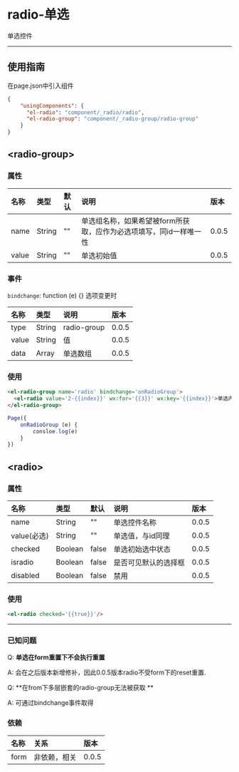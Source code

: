 # radio-单选

单选控件

---

## 使用指南

在page.json中引入组件

```json
{
    "usingComponents": {
      "el-radio": "component/_radio/radio",
      "el-radio-group": "component/_radio-group/radio-group"
    }
}
```

## &lt;radio-group&gt;

### 属性

| 名称 | 类型 | 默认 | 说明 | 版本 |
| :--- | :--- | :--- | :--- | :--- |
| name | String | "" | 单选组名称，如果希望被form所获取，应作为必选项填写，同id一样唯一性 | 0.0.5 |
| value | String | "" | 单选初始值 | 0.0.5 |

### 事件

`bindchange`: function \(e\) {} 选项变更时

| 名称 | 类型 | 说明 | 版本 |
| :--- | :--- | :--- | :--- |
| type | String | radio-group | 0.0.5 |
| value | String | 值 | 0.0.5 |
| data | Array | 单选数组 | 0.0.5 |

### 使用

```html
<el-radio-group name='radio' bindchange='onRadioGroup'>
  <el-radio value='2-{{index}}' wx:for='{{3}}' wx:key='{{index}}'>单选内容-radio2-{{index}}</el-radio>
</el-radio-group>
```

```js
Page({
    onRadioGroup (e) {
        consloe.log(e)
    }
})
```

## &lt;radio&gt;

### 属性

| 名称 | 类型 | 默认 | 说明 | 版本 |
| :--- | :--- | :--- | :--- | :--- |
| name | String | "" | 单选控件名称 | 0.0.5 |
| value\(必选\) | String | "" | 单选值，与id同理 | 0.0.5 |
| checked | Boolean | false | 单选初始选中状态 | 0.0.5 |
| isradio | Boolean | false | 是否可见默认的选择框 | 0.0.5 |
| disabled | Boolean | false | 禁用 | 0.0.5 |

### 使用

```html
<el-radio checked='{{true}}'/>
```

---

### 已知问题

Q: **单选在form重置下不会执行重置**

A: 会在之后版本新增修补，因此0.0.5版本radio不受form下的reset重置.

Q: **在from下多层嵌套的radio-group无法被获取 **

A: 可通过bindchange事件取得

### 依赖

| 名称 | 关系 | 版本 |
| :--- | :--- | :--- |
| form | 非依赖，相关 | 0.0.5 |



